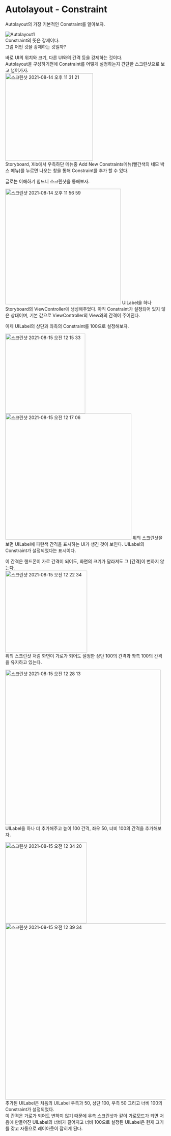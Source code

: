 # Autolayout - Constraint
Autolayout의 가장 기본적인 Constraint를 알아보자.  

![Autolayout1](https://user-images.githubusercontent.com/55477102/129450034-688bbb60-d674-4bdb-9b58-c5819a0f3cc8.png)  
Constraint의 뜻은 강제이다.  
그럼 어떤 것을 강제하는 것일까?

바로 UI의 위치와 크기, 다른 UI와의 간격 등을 강제하는 것이다.  
Autolayout을 구성하기전에 Constraint를 어떻게 설정하는지 간단한 스크린샷으로 보고 넘어가자.  
<img width="275" alt="스크린샷 2021-08-14 오후 11 31 21" src="https://user-images.githubusercontent.com/55477102/129449780-ceb815d5-1807-4b35-9c6c-f4eb6cebb03b.png">  
Storyboard, Xib에서 우측하단 메뉴중 Add New Constraints메뉴(빨간색의 네모 박스 메뉴)를 누르면 나오는 창을 통해 Constraint를 추가 할 수 있다.  

글로는 이해하기 힘드니 스크린샷을 통해보자.  

<img width="363" alt="스크린샷 2021-08-14 오후 11 56 59" src="https://user-images.githubusercontent.com/55477102/129450406-e5d34ede-02df-4494-9573-b887f3a37b7e.png">  
UILabel을 하나 Storyboard의 ViewController에 생성해주었다.  
아직 Constraint가 설정되어 있지 않은 상태이며, 기본 값으로 ViewController의 View와의 간격이 주어진다.  

이제 UILabel의 상단과 좌측의 Constraint를 100으로 설정해보자.  

<img width="251" alt="스크린샷 2021-08-15 오전 12 15 33" src="https://user-images.githubusercontent.com/55477102/129450912-0d204fb4-07d0-4337-be0a-4510343b5bd6.png">  
<img width="396" alt="스크린샷 2021-08-15 오전 12 17 06" src="https://user-images.githubusercontent.com/55477102/129450966-895c1d55-8497-4b37-9bd1-ae91c44db6d3.png">  
위의 스크린샷을 보면 UILabel에 파란색 간격을 표시하는 UI가 생긴 것이 보인다.  
UILabel의 Constraint가 설정되었다는 표시이다.  

이 간격은 핸드폰이 가로 간격이 되어도, 화면의 크기가 달라져도 그 [간격]이 변하지 않는다.  
<img width="257" alt="스크린샷 2021-08-15 오전 12 22 34" src="https://user-images.githubusercontent.com/55477102/129451118-d09ecf21-9461-4836-93cf-3925d5cf565f.png">  
위의 스크린샷 처럼 화면이 가로가 되어도 설정한 상단 100의 간격과 좌측 100의 간격을 유지하고 있는다.  
  
<img width="488" alt="스크린샷 2021-08-15 오전 12 28 13" src="https://user-images.githubusercontent.com/55477102/129451261-19a48592-7766-4d4e-9e03-0b0cec8a2f57.png">  
UILabel을 하나 더 추가해주고 높이 100 간격, 좌우 50, 너비 100의 간격을 추가해보자.

<img width="255" alt="스크린샷 2021-08-15 오전 12 34 20" src="https://user-images.githubusercontent.com/55477102/129451524-efb5e243-9db9-4a64-b87c-c0aff68b504b.png"><img width="554" alt="스크린샷 2021-08-15 오전 12 39 34" src="https://user-images.githubusercontent.com/55477102/129451589-903f6e19-a0fb-4a9d-b71d-7a52f1398ab3.png">  
추가된 UILabel은 처음의 UILabel 우측과 50, 상단 100, 우측 50 그리고 너비 100의 Constraint가 설정되었다.  
이 간격은 가로가 되어도 변하지 않기 때문에 우측 스크린샷과 같이 가로모드가 되면 처음에 만들어진 UILabel의 너비가 길어지고 너비 100으로 설정된 UILabel은 현재 크기를 갖고 자동으로 레이아웃이 잡히게 된다.  
